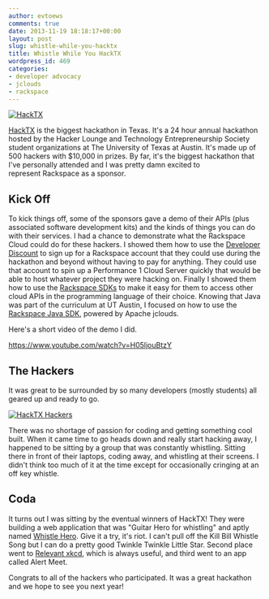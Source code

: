 ```yaml
---
author: evtoews
comments: true
date: 2013-11-19 18:18:17+00:00
layout: post
slug: whistle-while-you-hacktx
title: Whistle While You HackTX
wordpress_id: 469
categories:
- developer advocacy
- jclouds
- rackspace
---
```


[![HackTX](http://phymata.files.wordpress.com/2013/11/hacktx.jpg)](http://phymata.files.wordpress.com/2013/11/hacktx.jpg)

[HackTX](http://hacktx.com/) is the biggest hackathon in Texas. It's a 24 hour annual hackathon hosted by the Hacker Lounge and Technology Entrepreneurship Society student organizations at The University of Texas at Austin. It's made up of 500 hackers with $10,000 in prizes. By far, it's the biggest hackathon that I've personally attended and I was pretty damn excited to represent Rackspace as a sponsor.


## Kick Off


To kick things off, some of the sponsors gave a demo of their APIs (plus associated software development kits) and the kinds of things you can do with their services. I had a chance to demonstrate what the Rackspace Cloud could do for these hackers. I showed them how to use the [Developer Discount](http://developer.rackspace.com/devtrial/) to sign up for a Rackspace account that they could use during the hackathon and beyond without having to pay for anything. They could use that account to spin up a Performance 1 Cloud Server quickly that would be able to host whatever project they were hacking on. Finally I showed them how to use the [Rackspace SDKs](http://developer.rackspace.com/#home-sdks) to make it easy for them to access other cloud APIs in the programming language of their choice. Knowing that Java was part of the curriculum at UT Austin, I focused on how to use the [Rackspace Java SDK](http://jclouds.apache.org/documentation/quickstart/rackspace/), powered by Apache jclouds.

Here's a short video of the demo I did.

https://www.youtube.com/watch?v=H05ljouBtzY


## The Hackers


It was great to be surrounded by so many developers (mostly students) all geared up and ready to go.

[![HackTX Hackers](http://phymata.files.wordpress.com/2013/11/hacktx-hackers.jpg)](http://phymata.files.wordpress.com/2013/11/hacktx-hackers.jpg)

There was no shortage of passion for coding and getting something cool built. When it came time to go heads down and really start hacking away, I happened to be sitting by a group that was constantly whistling. Sitting there in front of their laptops, coding away, and whistling at their screens. I didn't think too much of it at the time except for occasionally cringing at an off key whistle.


## Coda


It turns out I was sitting by the eventual winners of HackTX! They were building a web application that was "Guitar Hero for whistling" and aptly named [Whistle Hero](http://whistle.riceapps.org/). Give it a try, it's riot. I can't pull off the Kill Bill Whistle Song but I can do a pretty good Twinkle Twinkle Little Star. Second place went to [Relevant xkcd](http://relevantxkcd.appspot.com/), which is always useful, and third went to an app called Alert Meet.

Congrats to all of the hackers who participated. It was a great hackathon and we hope to see you next year!
